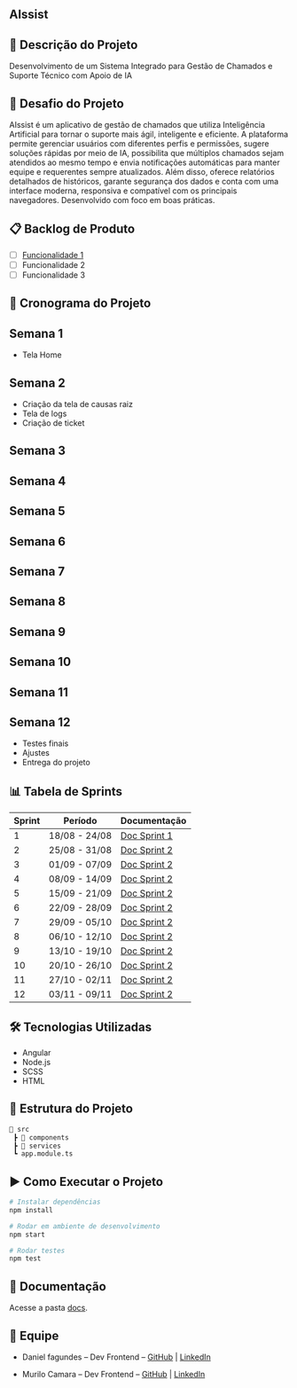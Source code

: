 ## AIssist

## 📌 Descrição do Projeto
Desenvolvimento de um Sistema Integrado para Gestão de Chamados e Suporte Técnico com Apoio de IA

## 🏅 Desafio do Projeto
AIssist é um aplicativo de gestão de chamados que utiliza Inteligência Artificial para tornar o suporte mais ágil, inteligente e eficiente. A plataforma permite gerenciar usuários com diferentes perfis e permissões, sugere soluções rápidas por meio de IA, possibilita que múltiplos chamados sejam atendidos ao mesmo tempo e envia notificações automáticas para manter equipe e requerentes sempre atualizados. Além disso, oferece relatórios detalhados de históricos, garante segurança dos dados e conta com uma interface moderna, responsiva e compatível com os principais navegadores. Desenvolvido com foco em boas práticas.

## 📋 Backlog de Produto
- [ ] [Funcionalidade 1](https://github.com/DANFAGUNDES0/PimWeb/blob/main/Requisitos%3Etxt)
- [ ] Funcionalidade 2
- [ ] Funcionalidade 3

## 📅 Cronograma do Projeto

## Semana 1  
- Tela Home  

## Semana 2
- Criação da tela de causas raiz
- Tela de logs
- Criação de ticket

## Semana 3



## Semana 4



## Semana 5

 

## Semana 6



## Semana 7

  

## Semana 8

  
  
    
## Semana 9



## Semana 10




## Semana 11


  

## Semana 12
- Testes finais  
- Ajustes  
- Entrega do projeto  


## 📊 Tabela de Sprints
| Sprint | Período        | Documentação |
|--------|----------------|--------------|
| 1      | 18/08 - 24/08  | [Doc Sprint 1](docs/Sprint1.md) 
| 2      | 25/08 - 31/08  | [Doc Sprint 2](docs/Sprint2.md) 
| 3      | 01/09 - 07/09  | [Doc Sprint 2](docs/Sprint2.md) 
| 4      | 08/09 - 14/09  | [Doc Sprint 2](docs/Sprint2.md) 
| 5      | 15/09 - 21/09  | [Doc Sprint 2](docs/Sprint2.md) 
| 6      | 22/09 - 28/09  | [Doc Sprint 2](docs/Sprint2.md) 
| 7      | 29/09 - 05/10  | [Doc Sprint 2](docs/Sprint2.md) 
| 8      | 06/10 - 12/10  | [Doc Sprint 2](docs/Sprint2.md) 
| 9      | 13/10 - 19/10  | [Doc Sprint 2](docs/Sprint2.md) 
| 10     | 20/10 - 26/10  | [Doc Sprint 2](docs/Sprint2.md) 
| 11     | 27/10 - 02/11  | [Doc Sprint 2](docs/Sprint2.md) 
| 12     | 03/11 - 09/11  | [Doc Sprint 2](docs/Sprint2.md) 

## 🛠 Tecnologias Utilizadas
- Angular
- Node.js
- SCSS
- HTML

## 📂 Estrutura do Projeto
```bash
📂 src
 ┣ 📂 components
 ┣ 📂 services
 ┗ app.module.ts
```

## ▶️ Como Executar o Projeto
```bash
# Instalar dependências
npm install

# Rodar em ambiente de desenvolvimento
npm start

# Rodar testes
npm test
```

## 📑 Documentação
Acesse a pasta [docs](./docs).

## 👥 Equipe
- Daniel fagundes – Dev Frontend  – [GitHub](https://github.com/DANFAGUNDES0) | [LinkedIn](https://www.linkedin.com/in/daniel-fagundes-916ba4246?utm_source=share&utm_campaign=share_via&utm_content=profile&utm_medium=ios_app)

- Murilo Camara – Dev Frontend – [GitHub](https://github.com/MuriloCSilva) | [LinkedIn](https://www.linkedin.com/in/murilocamara?utm_source=share&utm_campaign=share_via&utm_content=profile&utm_medium=ios_app)



